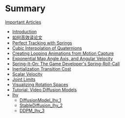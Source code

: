 # Summary

[Important Articles]()

- [Introduction](README.md)
- [如何高效读论文](./ReadPapers.md)
- [Perfect Tracking with Springs](PerfectTrackingwithSprings.md)
- [Cubic Interpolation of Quaternions](CubicInterpolationofQuaternions.md)
- [Creating Looping Animations from Motion Capture](CreatingLoopingAnimationsfromMotionCapture.md)
- [Exponential Map,Angle Axis, and Angular Velocity](ExponentialMapAngleAxisandAngularVelocity.md)
- [Spring-It-On: The Game Developer's Spring-Roll-Call](Spring-It-OnTheGameDeveloper'sSpring-Roll-Call.md)
- [Inertialization Transition Cost](InertializationTransitionCost.md)
- [Scalar Velocity](ScalarVelocity.md)
- [Joint Limits](JointLimits.md)
- [Visualizing Rotation Spaces](VisualizingRotationSpaces.md)
- [Tutorial: Video Diffusion Models](TutorialVideoDiffusionModels.md)
- [lhy]()
  - [DiffusionModel_lhy_1](DiffusionModel_lhy_1.md)
  - [StableDiffusion_lhy_2](StableDiffusion_lhy_2.md)
  - [DDPM_lhy_3](DDPM_lhy_3.md)





